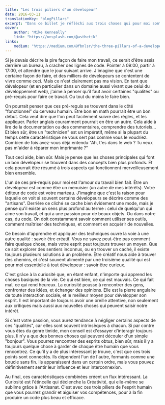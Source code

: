 ```yaml
---
title: "Les trois piliers d'un dévelopeur"
date: 2016-03-11
translationKey: "blogPillars"
excerpt: "Dans ce billet je réfléchi aux trois choses qui pour moi sont essentielles à tout développeur."
cover:
    author: "Mike Kenneally"
    link: "https://unsplash.com/@asthetik"
links:
    medium: "https://medium.com/@fbnlsr/the-three-pillars-of-a-developer-s-mind-ab4be1d93d99"
---
```

Si je devais décrire la pire façon de faire mon travail, ce serait d'être assis derrière un bureau, à cracher des lignes de code. Pointer à 09:00, partir à 17:00, et attendre que le jour suivant arrive. J'imagine que c'est une certaine façon de faire, et des milliers de dévelopeurs se contentent de vivre comme ceci. Mais ce n'est clairement pas ma vision. En tant que dévelopeur (et en particulier dans un domaine aussi vivant que celui du développement web), j'aime à penser qu'il faut avoir certaines "qualités" ou pré-requis pour faire ce travail. Ou tout du moins le faire bien.

On pourrait penser que ces pré-requis se trouvent dans le côté "fonctionnel" du cerveau humain. Être bon en math pourrait être un bon début. Cela veut dire que l'on peut facilement suivre des règles, et les appliquer. Parler anglais couramment pourrait en être un autre. Cela aide à lire de la documentation ou des commentaires, comprendre des tutoriels... Et bien sûr, être un "technicien" est un impératif, même si la plupart du temps cette caractéristique ne vous sert pas comme vous le voudriez. Combien de fois avez-vous déjà entendu "Ah, t'es dans le web ? Tu veux pas m'aider à réparer mon imprimante ?"

Tout ceci aide, bien sûr. Mais je pense que les choses principales qui font un bon dévelopeur se trouvent dans des concepts bien plus profonds. Et cela pourrait être résumé à trois aspects qui fonctionnent merveilleusement bien ensemble.

L'un de ces pré-requis pour moi est l'amour du travail bien fait. Être un dévelopeur est comme être un menuisier (un autre de mes intérêts). Votre éditeur de code est votre marteau. J'imagine que c'est la raison pour laquelle on voit si souvent certains dévelopeurs se décrire comme des "artisans". Derrière ce cliché se cache bien évidement une mode, mais je pense qu'il existe un sens plus profond au terme : celui de quelqu'un qui aime son travail, et qui a une passion pour de beaux objets. Ou dans notre cas, du code. On doit constamment savoir comment utiliser ses outils, comment maîtriser des techniques, et comment en acquérir de nouvelles.

Ce besoin d'apprendre et appliquer des techniques ouvre la voie à une autre qualité : savoir être créatif. Vous ne savez peut-être pas comment faire quelque chose, mais votre esprit peut toujours trouver un moyen. Que ce soit explorer des sentiers inconnus, ou en trouver un caché, il existe toujours plusieurs solutions à un problème. Être créatif nous aide à trouver des chemins, et c'est souvent alimenté par une troisième qualité qui est pour moi essentielle à tout dévelopeur : savoir être curieux.

C'est grâce à la curiosité que, en étant enfant, n'importe qui apprend les choses basiques de la vie. Ce qui est bien, ce qui est mauvais. Ce qui fait mal, ce qui rend heureux. La curiosité pousse à rencontrer des gens, confronter des idées, et échanger des opinions. Elle est la pierre angulaire de toute interaction sociale, et le meilleur moyen pour développer son esprit. Il est important de toujours avoir une oreille attentive, non seulement aux critiques mais aussi aux nouvelles choses qui peuvent saisir notre intérêt.

Si c'est votre passion, vous aurez tendance à négliger certains aspects de ces "qualités", car elles sont souvent intrinsèques à chacun. Si par contre vous êtes du genre timide, mon conseil est d'essayer d'interagir toujours plus. Il n'y a que des bonnes choses qui peuvent découler d'un simple "bonjour". Vous pourrez rencontrer des esprits obtus, bien sûr, mais il y a toujours quelque chose à garder de chaque être humain que vous rencontrez. Ce qu'il y a de plus intéressant je trouve, c'est que ces trois points sont connectés. Ils dépendent l'un de l'autre, formants comme une boucle sans fin. Ils apparaissent dans un certain ordre, mais vous pouvez définitivement sentir leur influence et leur interconnexion.

Au final, ces caractéristiques combinées créent un flux intéressant. La Curiosité est l'étincelle qui déclenche la Créativité, qui elle-même se sublime grâce à l'Artisanat. C'est avec ces trois piliers de l'esprit humain que vous pourrez grandir et aiguiser vos compétences, pour à la fin produire un code plus beau et efficace.
